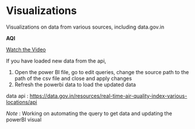 # Visualizations
Visualizations on data from various sources, including data.gov.in

**AQI**


[Watch the Video](https://youtu.be/6X9Y2pAqCqU)

If you have loaded new data from the api,

1. Open the power BI file, go to edit queries, change the source path to the path of the csv file and close and apply changes
2. Refresh the powerbi data to load the updated data

data api : https://data.gov.in/resources/real-time-air-quality-index-various-locations/api


*Note* : Working on automating the query to get data and updating the powerBI visual
